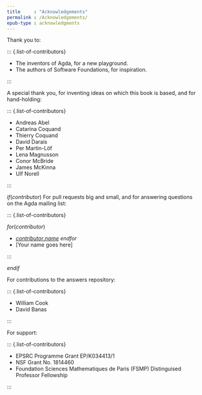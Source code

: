 ```yaml
---
title     : "Acknowledgements"
permalink : /Acknowledgements/
epub-type : acknowledgments
---
```


Thank you to:

::: {.list-of-contributors}

  * The inventors of Agda, for a new playground.
  * The authors of Software Foundations, for inspiration.

:::

A special thank you, for inventing ideas on which this book is based, and for hand-holding:

::: {.list-of-contributors}

  * Andreas Abel
  * Catarina Coquand
  * Thierry Coquand
  * David Darais
  * Per Martin-Löf
  * Lena Magnusson
  * Conor McBride
  * James McKinna
  * Ulf Norell

:::

$if(contributor)$
For pull requests big and small, and for answering questions on the Agda mailing list:

::: {.list-of-contributors}

$for(contributor)$
  * [$contributor.name$](https://github.com/$contributor.github$)
$endfor$
  * [Your name goes here]

:::

$endif$

For contributions to the answers repository:

::: {.list-of-contributors}

  * William Cook
  * David Banas

:::

For support:

::: {.list-of-contributors}

  * EPSRC Programme Grant EP/K034413/1
  * NSF Grant No. 1814460
  * Foundation Sciences Mathematiques de Paris (FSMP) Distinguised Professor Fellowship

:::
